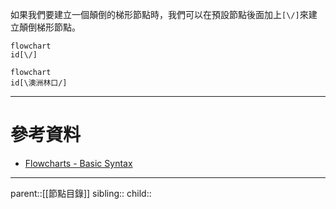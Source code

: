 如果我們要建立一個顛倒的梯形節點時，我們可以在預設節點後面加上`[\/]`來建立顛倒梯形節點。
```Mermaid
flowchart
id[\/]
```
```mermaid
flowchart
id[\澳洲林口/]
```
- - -
# 參考資料
- [Flowcharts - Basic Syntax](https://mermaid.js.org/syntax/flowchart.html)
- - -
parent::[[節點目錄]]
sibling::
child::